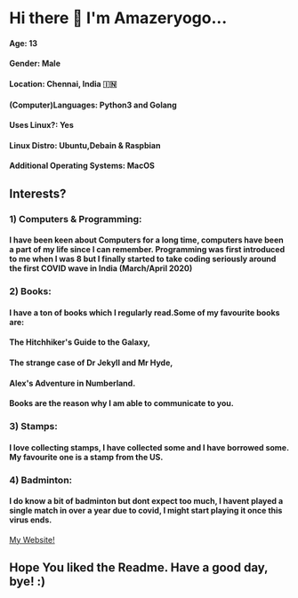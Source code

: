 # Hi there 👋  I'm Amazeryogo... 
#### Age: 13
#### Gender: Male
#### Location: Chennai, India 🇮🇳
#### (Computer)Languages: Python3 and Golang
#### Uses Linux?: Yes
#### Linux Distro: Ubuntu,Debain & Raspbian
#### Additional Operating Systems: MacOS





## Interests?
### 1) Computers & Programming:
#### I have been keen about Computers for a long time, computers have been a part of my life since I can remember. Programming was first introduced to me when I was 8 but I finally started to take coding seriously around the first COVID wave in India (March/April 2020)
### 2) Books:
#### I have a ton of books which I regularly read.Some of my favourite books are: 
#### The Hitchhiker's Guide to the Galaxy, 
#### The strange case of Dr Jekyll and Mr Hyde,
#### Alex's Adventure in Numberland. 
#### Books are the reason why I am able to communicate to you.
### 3) Stamps:
#### I love collecting stamps, I have collected some and I have borrowed some. My favourite one is a stamp from the US.
###  4) Badminton:
#### I do know a bit of badminton but dont expect too much, I havent played a single match in over a year due to covid, I might start playing it once this virus ends.

[My Website!](https://project-inspirations.herokuapp.com/)

## Hope You liked the Readme. Have a good day, bye! :)
